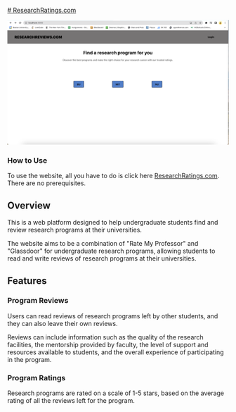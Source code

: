<!-- # ResearchRatings.com -->
[# ResearchRatings.com](https://storied-syrniki-9241c1.netlify.app/)



![hello](Extras/Homepage.png)  

### How to Use
To use the website, all you have to do is click here [ResearchRatings.com](https://storied-syrniki-9241c1.netlify.app/). There are no prerequisites.


## Overview
This is a web platform designed to help undergraduate students find and review research programs at their universities.  
  
The website aims to be a combination of "Rate My Professor" and "Glassdoor" for undergraduate research programs, allowing students to read and write reviews of research programs at their universities.

## Features
<!--### Program Search
Users can search for research programs based on a variety of criteria, including the university name, program name, research field, and location. The search results can be filtered and sorted by a number of different criteria, such as program rating, location, and research field.-->

### Program Reviews
Users can read reviews of research programs left by other students, and they can also leave their own reviews.   
  
Reviews can include information such as the quality of the research facilities, the mentorship provided by faculty, the level of support and resources available to students, and the overall experience of participating in the program.

### Program Ratings
Research programs are rated on a scale of 1-5 stars, based on the average rating of all the reviews left for the program.

<!-- ### User Profiles
Users can create profiles on the website, which allows them to leave reviews, save programs to their favorites list, and connect with other students who have similar research interests. -->

<!-- ### Discussion Forums
Users can also participate in discussion forums related to undergraduate research programs, where they can ask questions, share their experiences, and connect with other students who are interested in research. -->



